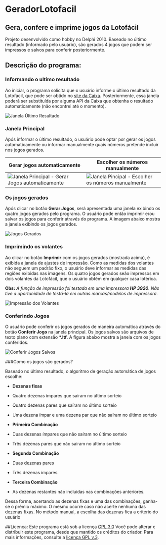 # GeradorLotofacil
## Gera, confere e imprime jogos da Lotofácil
Projeto desenvolvido como hobby no Delphi 2010. Baseado no último resultado (informado pelo usuário), são gerados 4 jogos que podem ser impressos
e salvos para conferir posteriormente.

## Descrição do programa:
### Informando o ultimo resultado
Ao iniciar, o programa solicita que o usuário informe o último resultado da Lotofácil, que pode ser obtido no [site da Caixa](http://loterias.caixa.gov.br/wps/portal/loterias/landing/lotofacil/).
Posteriormente, essa janela poderá ser substituída por alguma API da Caixa que obtenha o resultado automaticamente (não encontrei até o momento).

![Janela Último Resultado](http://i.imgur.com/JPcSvEW.png)

### **Janela Principal**
Após informar o último resultado, o usuário pode optar por gerar os jogos  automaticamente ou informar manualmente quais números pretende incluir nos jogos gerados.

Gerar jogos automaticamente | Escolher os números manualmente
----------------------------|--------------------------------
![Janela Principal - Gerar Jogos automaticamente](http://i.imgur.com/WzWUEnm.png) | ![Janela Pincipal - Escolher os números manualmente](http://i.imgur.com/zKLUmwR.png)

### Os jogos gerados
Após clicar no botão **Gerar Jogos**, será apresentada uma janela exibindo os quatro jogos gerados pelo programa.
O usuário pode então imprimir e/ou salvar os jogos para conferir através do programa. A imagem abaixo mostra a janela exibindo os jogos gerados.

![Jogos Gerados](http://i.imgur.com/HqHJEw6.png)

### Imprimindo os volantes

Ao clicar no botão **Imprimir**  com os jogos gerados (mostrada acima), é exibida a janela de ajustes de impressão.
Como as medidas dos volantes não seguem um padrão fixo, o usuário deve informar as medidas das regiões exibidas nas imagens.
Os quatro jogos gerados seão impressos em dois volantes da Lotofácil, que o usuário obtém em qualquer casa lotérica.

**Obs:**
_A função de impressão foi testada em uma impressora **HP 3920**._
_Não tive a oportunidade de testá-la em outras marcas/modelos de impressora._

![Impressão dos Volantes](http://i.imgur.com/NkKYOj9.png)

### Conferindo Jogos

O usuário pode conferir os jogos gerados de maneira automática através do botão **Conferir Jogo** na janela principal.
Os jogos salvos são arquivos de texto plano com extensão __*.ltf__.
A figura abaixo mostra a janela com os jogos conferidos.

![Conferir Jogos Salvos](http://i.imgur.com/1cUODPF.png)

###Como os jogos são gerados?

Baseado no último resultado, o algoritmo de geração automática de jogos escolhe:

* __Dezenas fixas__
 * Quatro dezenas ímpares que saíram no último sorteio
 * Quatro dezenas pares que saíram no último sorteio
 * Uma dezena ímpar e uma dezena par que não saíram no último sorteio

* __Primeira Combinação__
 * Duas dezenas ímpares que não saíram no último sorteio
 * Três dezenas pares que não saíram no último sorteio

* __Segunda Combinação__
 * Duas dezenas pares
 * Três dezenas ímpares

* __Terceira Combinação__
 * As dezenas restantes não incluídas nas combinações anteriores.
  
Dessa forma, acertando as dezenas fixas e uma das combinações, ganha-se o prêmio máximo. O mesmo ocorre caso não acerte nenhuma das dezenas fixas.
No método manual, a escolha das dezenas fica a critério do usuário

##Licença:
Este programa está sob a licença [GPL 3.0](https://www.gnu.org/licenses/gpl-3.0.txt)
Você pode alterar e distribuir este programa, desde que mantido os créditos do criador. Para mais informações, consulte a [licença GPL v.3](https://www.gnu.org/licenses/gpl-3.0.txt).

